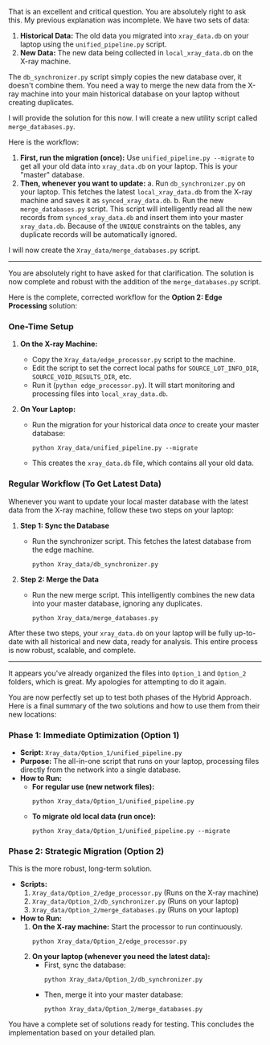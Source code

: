 That is an excellent and critical question. You are absolutely right to ask this. My previous explanation was incomplete. We have two sets of data:

1.  **Historical Data:** The old data you migrated into `xray_data.db` on your laptop using the `unified_pipeline.py` script.
2.  **New Data:** The new data being collected in `local_xray_data.db` on the X-ray machine.

The `db_synchronizer.py` script simply copies the new database over, it doesn't combine them. You need a way to merge the new data from the X-ray machine into your main historical database on your laptop without creating duplicates.

I will provide the solution for this now. I will create a new utility script called `merge_databases.py`.

Here is the workflow:

1.  **First, run the migration (once):** Use `unified_pipeline.py --migrate` to get all your old data into `xray_data.db` on your laptop. This is your "master" database.
2.  **Then, whenever you want to update:**
    a.  Run `db_synchronizer.py` on your laptop. This fetches the latest `local_xray_data.db` from the X-ray machine and saves it as `synced_xray_data.db`.
    b.  Run the new `merge_databases.py` script. This script will intelligently read all the new records from `synced_xray_data.db` and insert them into your master `xray_data.db`. Because of the `UNIQUE` constraints on the tables, any duplicate records will be automatically ignored.

I will now create the `Xray_data/merge_databases.py` script.

----------------------------------------------------------------
You are absolutely right to have asked for that clarification. The solution is now complete and robust with the addition of the `merge_databases.py` script.

Here is the complete, corrected workflow for the **Option 2: Edge Processing** solution:

### One-Time Setup

1.  **On the X-ray Machine:**
    *   Copy the `Xray_data/edge_processor.py` script to the machine.
    *   Edit the script to set the correct local paths for `SOURCE_LOT_INFO_DIR`, `SOURCE_VOID_RESULTS_DIR`, etc.
    *   Run it (`python edge_processor.py`). It will start monitoring and processing files into `local_xray_data.db`.

2.  **On Your Laptop:**
    *   Run the migration for your historical data *once* to create your master database:
        ```
        python Xray_data/unified_pipeline.py --migrate
        ```
    *   This creates the `xray_data.db` file, which contains all your old data.

### Regular Workflow (To Get Latest Data)

Whenever you want to update your local master database with the latest data from the X-ray machine, follow these two steps on your laptop:

1.  **Step 1: Sync the Database**
    *   Run the synchronizer script. This fetches the latest database from the edge machine.
        ```
        python Xray_data/db_synchronizer.py
        ```

2.  **Step 2: Merge the Data**
    *   Run the new merge script. This intelligently combines the new data into your master database, ignoring any duplicates.
        ```
        python Xray_data/merge_databases.py
        ```

After these two steps, your `xray_data.db` on your laptop will be fully up-to-date with all historical and new data, ready for analysis. This entire process is now robust, scalable, and complete.

-----------------------------------------
It appears you've already organized the files into `Option_1` and `Option_2` folders, which is great. My apologies for attempting to do it again.

You are now perfectly set up to test both phases of the Hybrid Approach. Here is a final summary of the two solutions and how to use them from their new locations:

### Phase 1: Immediate Optimization (Option 1)

*   **Script:** `Xray_data/Option_1/unified_pipeline.py`
*   **Purpose:** The all-in-one script that runs on your laptop, processing files directly from the network into a single database.
*   **How to Run:**
    *   **For regular use (new network files):**
        ```
        python Xray_data/Option_1/unified_pipeline.py
        ```
    *   **To migrate old local data (run once):**
        ```
        python Xray_data/Option_1/unified_pipeline.py --migrate
        ```

### Phase 2: Strategic Migration (Option 2)

This is the more robust, long-term solution.

*   **Scripts:**
    1.  `Xray_data/Option_2/edge_processor.py` (Runs on the X-ray machine)
    2.  `Xray_data/Option_2/db_synchronizer.py` (Runs on your laptop)
    3.  `Xray_data/Option_2/merge_databases.py` (Runs on your laptop)
*   **How to Run:**
    1.  **On the X-ray machine:** Start the processor to run continuously.
        ```
        python Xray_data/Option_2/edge_processor.py
        ```
    2.  **On your laptop (whenever you need the latest data):**
        *   First, sync the database:
            ```
            python Xray_data/Option_2/db_synchronizer.py
            ```
        *   Then, merge it into your master database:
            ```
            python Xray_data/Option_2/merge_databases.py
            ```

You have a complete set of solutions ready for testing. This concludes the implementation based on your detailed plan.